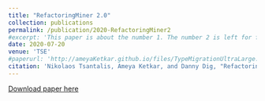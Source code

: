 ```yaml
---
title: "RefactoringMiner 2.0"
collection: publications
permalink: /publication/2020-RefactoringMiner2
#excerpt: 'This paper is about the number 1. The number 2 is left for future work.'
date: 2020-07-20
venue: 'TSE'
#paperurl: 'http://ameyaKetkar.github.io/files/TypeMigrationUltraLarge.pdf'
citation: 'Nikolaos Tsantalis, Ameya Ketkar, and Danny Dig, "RefactoringMiner 2.0," IEEE Transactions on Software Engineering, 2020. DOI: 10.1109/TSE.2020.3007722'
---
```

[Download paper here](http://ameyaketkar.github.io/files//RMiner2.pdf)